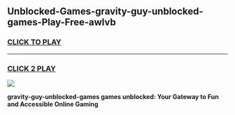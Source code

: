 
## Unblocked-Games-gravity-guy-unblocked-games-Play-Free-awlvb
<h3>
<a href="https://premium76.site?title=gravity-guy-unblocked-games&ref=17A">CLICK TO PLAY</a></h3>
<hr>

<h3>
<a href="https://premium76.site?title=gravity-guy-unblocked-games&ref=17A">CLICK 2 PLAY</a>
  
</h3>

<a href="https://premium76.site?title=gravity-guy-unblocked-games&ref=17A"><img src="https://clearcache.store/games.png"></a>


**gravity-guy-unblocked-games games unblocked: Your Gateway to Fun and Accessible Online Gaming**
